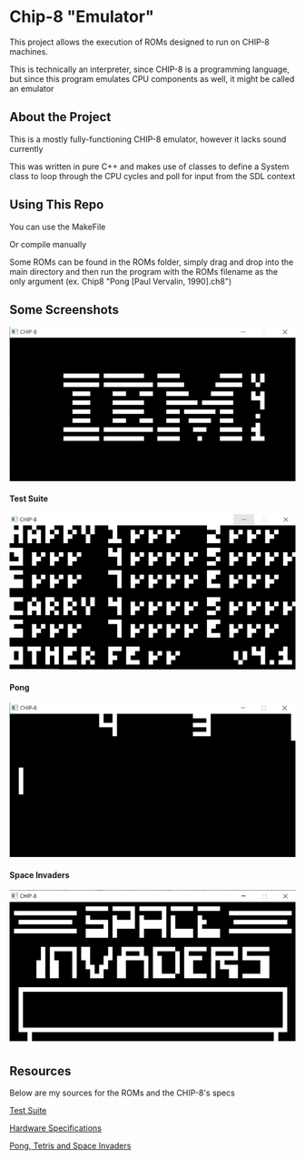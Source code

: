 # Chip-8 "Emulator"

<p>This project allows the execution of ROMs designed to run on CHIP-8 machines.</p>

<p>This is technically an interpreter, since CHIP-8 is a programming language, but since this program emulates CPU components as well, it might be called an emulator</p>

## About the Project

<p>This is a mostly fully-functioning CHIP-8 emulator, however it lacks sound currently</p>

<p>This was written in pure C++ and makes use of classes to define a System class to loop through the CPU cycles and poll for input from the SDL context</p>

## Using This Repo

<p>You can use the MakeFile </p>

<p>Or compile manually </p>

<p>Some ROMs can be found in the ROMs folder, simply drag and drop into the main directory and then run the program with the ROMs filename as the only argument (ex. Chip8 "Pong [Paul Vervalin, 1990].ch8") </p>

## Some Screenshots
![IBM Splash Screen](images/IBMSplash.png)
#### Test Suite
![Opcode Tests](images/OpcodeTest.png)
#### Pong
![Pong](images/PongImage.png)
#### Space Invaders
![Space Invaders Splash](images/SpaceInvaders.png)

## Resources
<p> Below are my sources for the ROMs and the CHIP-8's specs </p>

[Test Suite](https://github.com/Timendus/chip8-test-suite?tab=readme-ov-file#keypad-test)

[Hardware Specifications](https://github.com/mattmikolay/chip-8/wiki/CHIP%E2%80%908-Instruction-Set#notes)

[Pong, Tetris and Space Invaders](https://github.com/kripod/chip8-roms)
